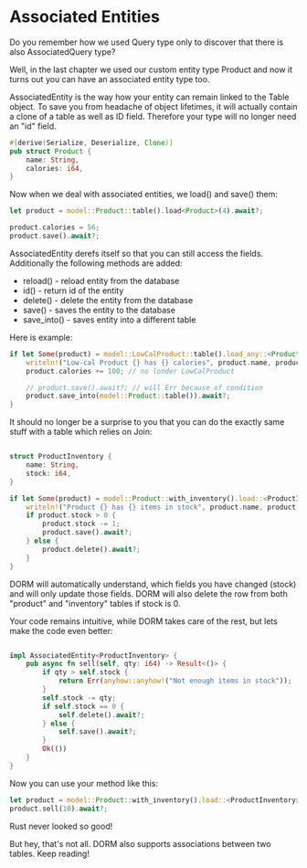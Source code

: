 # Associated Entities

Do you remember how we used Query type only to discover that
there is also AssociatedQuery type?

Well, in the last chapter we used our custom entity type
Product and now it turns out you can have an associated
entity type too.

AssociatedEntity<T> is the way how your entity can remain
linked to the Table object. To save you from headache of
object lifetimes, it will actually contain a clone of a
table as well as ID field. Therefore your type will
no longer need an "id" field.

```rust
#[derive(Serialize, Deserialize, Clone)]
pub struct Product {
    name: String,
    calories: i64,
}
```

Now when we deal with associated entities, we load() and save()
them:

```rust
let product = model::Product::table().load<Product>(4).await?;

product.calories = 56;
product.save().await?;
```

AssociatedEntity derefs itself so that you can still access
the fields. Additionally the following methods are added:

- reload() - reload entity from the database
- id() - return id of the entity
- delete() - delete the entity from the database
- save() - saves the entity to the database
- save_into() - saves entity into a different table

Here is example:

```rust
if let Some(product) = model::LowCalProduct::table().load_any::<Product>().await? {
    writeln!("Low-cal Product {} has {} calories", product.name, product.calories);
    product.calories += 100; // no londer LowCalProduct

    // product.save().await?; // will Err because of condition
    product.save_into(model::Product::table()).await?;
}
```

It should no longer be a surprise to you that you can do the exactly same
stuff with a table which relies on Join:

```rust

struct ProductInventory {
    name: String,
    stock: i64,
}

if let Some(product) = model::Product::with_inventory().load::<ProductInventory>(4).await? {
    writeln!("Product {} has {} items in stock", product.name, product.stock);
    if product.stock > 0 {
        product.stock -= 1;
        product.save().await?;
    } else {
        product.delete().await?;
    }
}
```

DORM will automatically understand, which fields you have changed (stock)
and will only update those fields. DORM will also delete the row from
both "product" and "inventory" tables if stock is 0.

Your code remains intuitive, while DORM takes care of the rest, but
lets make the code even better:

```rust

impl AssociatedEntity<ProductInventory> {
    pub async fn sell(self, qty: i64) -> Result<()> {
        if qty > self.stock {
            return Err(anyhow::anyhow!("Not enough items in stock"));
        }
        self.stock -= qty;
        if self.stock == 0 {
            self.delete().await?;
        } else {
            self.save().await?;
        }
        Ok(())
    }
}
```

Now you can use your method like this:

```rust
let product = model::Product::with_inventory().load::<ProductInventory>(4).await?;
product.sell(10).await?;
```

Rust never looked so good!

But hey, that's not all. DORM also supports associations between two tables.
Keep reading!

